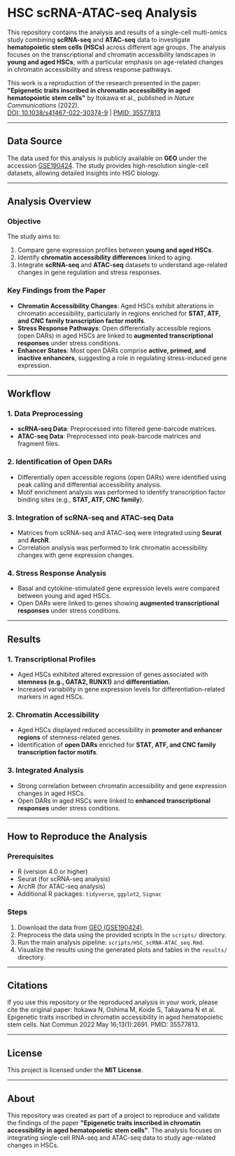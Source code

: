 # HSC scRNA-ATAC-seq Analysis

This repository contains the analysis and results of a single-cell multi-omics study combining **scRNA-seq** and **ATAC-seq** data to investigate **hematopoietic stem cells (HSCs)** across different age groups. The analysis focuses on the transcriptional and chromatin accessibility landscapes in **young and aged HSCs**, with a particular emphasis on age-related changes in chromatin accessibility and stress response pathways.

This work is a reproduction of the research presented in the paper:  
**"Epigenetic traits inscribed in chromatin accessibility in aged hematopoietic stem cells"** by Itokawa et al., published in *Nature Communications* (2022).  
[DOI: 10.1038/s41467-022-30374-9](https://doi.org/10.1038/s41467-022-30374-9) | [PMID: 35577813](https://pubmed.ncbi.nlm.nih.gov/35577813/)

---

## Data Source
The data used for this analysis is publicly available on **GEO** under the accession [GSE190424](https://www.ncbi.nlm.nih.gov/geo/query/acc.cgi?acc=GSE190424). The study provides high-resolution single-cell datasets, allowing detailed insights into HSC biology.

---

## Analysis Overview

### Objective
The study aims to:
1. Compare gene expression profiles between **young and aged HSCs**.
2. Identify **chromatin accessibility differences** linked to aging.
3. Integrate **scRNA-seq** and **ATAC-seq** datasets to understand age-related changes in gene regulation and stress responses.

### Key Findings from the Paper
- **Chromatin Accessibility Changes**: Aged HSCs exhibit alterations in chromatin accessibility, particularly in regions enriched for **STAT, ATF, and CNC family transcription factor motifs**.
- **Stress Response Pathways**: Open differentially accessible regions (open DARs) in aged HSCs are linked to **augmented transcriptional responses** under stress conditions.
- **Enhancer States**: Most open DARs comprise **active, primed, and inactive enhancers**, suggesting a role in regulating stress-induced gene expression.


---

## Workflow

### 1. Data Preprocessing
- **scRNA-seq Data**: Preprocessed into filtered gene-barcode matrices.
- **ATAC-seq Data**: Preprocessed into peak-barcode matrices and fragment files.

### 2. Identification of Open DARs
- Differentially open accessible regions (open DARs) were identified using peak calling and differential accessibility analysis.
- Motif enrichment analysis was performed to identify transcription factor binding sites (e.g., **STAT, ATF, CNC family**).

### 3. Integration of scRNA-seq and ATAC-seq Data
- Matrices from scRNA-seq and ATAC-seq were integrated using **Seurat** and **ArchR**.
- Correlation analysis was performed to link chromatin accessibility changes with gene expression changes.

### 4. Stress Response Analysis
- Basal and cytokine-stimulated gene expression levels were compared between young and aged HSCs.
- Open DARs were linked to genes showing **augmented transcriptional responses** under stress conditions.

---

## Results

### 1. Transcriptional Profiles
- Aged HSCs exhibited altered expression of genes associated with **stemness (e.g., GATA2, RUNX1)** and **differentiation**.
- Increased variability in gene expression levels for differentiation-related markers in aged HSCs.

### 2. Chromatin Accessibility
- Aged HSCs displayed reduced accessibility in **promoter and enhancer regions** of stemness-related genes.
- Identification of **open DARs** enriched for **STAT, ATF, and CNC family transcription factor motifs**.

### 3. Integrated Analysis
- Strong correlation between chromatin accessibility and gene expression changes in aged HSCs.
- Open DARs in aged HSCs were linked to **enhanced transcriptional responses** under stress conditions.

---

## How to Reproduce the Analysis

### Prerequisites
- R (version 4.0 or higher)
- Seurat (for scRNA-seq analysis)
- ArchR (for ATAC-seq analysis)
- Additional R packages: `tidyverse`, `ggplot2`, `Signac`

### Steps
1. Download the data from [GEO (GSE190424)](https://www.ncbi.nlm.nih.gov/geo/query/acc.cgi?acc=GSE190424).
2. Preprocess the data using the provided scripts in the `scripts/` directory.
3. Run the main analysis pipeline: `scripts/HSC_scRNA-ATAC_seq.Rmd`.
4. Visualize the results using the generated plots and tables in the `results/` directory.

---

## Citations
If you use this repository or the reproduced analysis in your work, please cite the original paper: Itokawa N, Oshima M, Koide S, Takayama N et al. Epigenetic traits inscribed in chromatin accessibility in aged hematopoietic stem cells. Nat Commun 2022 May 16;13(1):2691. PMID: 35577813.

---

## License
This project is licensed under the **MIT License**. 

---

## About
This repository was created as part of a project to reproduce and validate the findings of the paper **"Epigenetic traits inscribed in chromatin accessibility in aged hematopoietic stem cells"**. The analysis focuses on integrating single-cell RNA-seq and ATAC-seq data to study age-related changes in HSCs.
